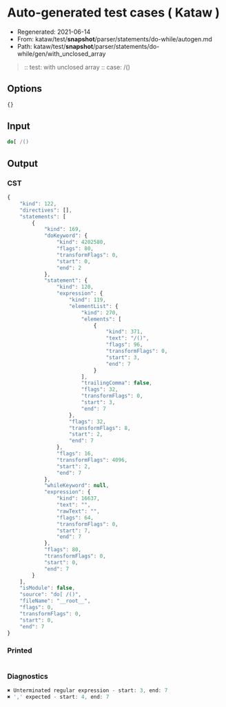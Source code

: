 # Auto-generated test cases ( Kataw )
- Regenerated: 2021-06-14
- From: kataw/test/__snapshot__/parser/statements/do-while/autogen.md
- Path: kataw/test/__snapshot__/parser/statements/do-while/gen/with_unclosed_array
> :: test: with unclosed array
> :: case: /()
## Options

`````js
{}
`````
## Input

`````js
do[ /()
`````
## Output

### CST

```javascript
{
    "kind": 122,
    "directives": [],
    "statements": [
        {
            "kind": 169,
            "doKeyword": {
                "kind": 4202580,
                "flags": 80,
                "transformFlags": 0,
                "start": 0,
                "end": 2
            },
            "statement": {
                "kind": 120,
                "expression": {
                    "kind": 119,
                    "elementList": {
                        "kind": 270,
                        "elements": [
                            {
                                "kind": 371,
                                "text": "/()",
                                "flags": 96,
                                "transformFlags": 0,
                                "start": 3,
                                "end": 7
                            }
                        ],
                        "trailingComma": false,
                        "flags": 32,
                        "transformFlags": 0,
                        "start": 3,
                        "end": 7
                    },
                    "flags": 32,
                    "transformFlags": 8,
                    "start": 2,
                    "end": 7
                },
                "flags": 16,
                "transformFlags": 4096,
                "start": 2,
                "end": 7
            },
            "whileKeyword": null,
            "expression": {
                "kind": 16637,
                "text": "",
                "rawText": "",
                "flags": 64,
                "transformFlags": 0,
                "start": 7,
                "end": 7
            },
            "flags": 80,
            "transformFlags": 0,
            "start": 0,
            "end": 7
        }
    ],
    "isModule": false,
    "source": "do[ /()",
    "fileName": "__root__",
    "flags": 0,
    "transformFlags": 0,
    "start": 0,
    "end": 7
}
```

### Printed

```javascript

```

### Diagnostics

```javascript
✖ Unterminated regular expression - start: 3, end: 7
✖ ',' expected - start: 4, end: 7

```

